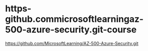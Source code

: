 # https-github.commicrosoftlearningaz-500-azure-security.git-course
https://github.com/MicrosoftLearning/AZ-500-Azure-Security.git
